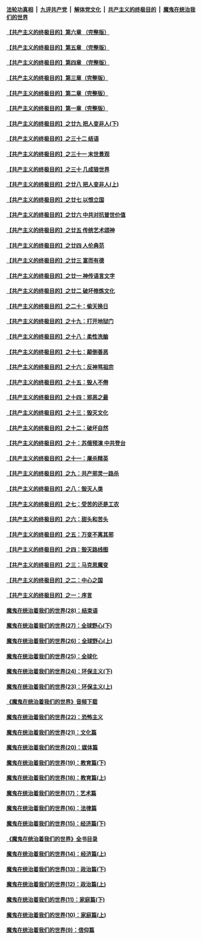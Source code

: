 ####  [法轮功真相](../../../../basic/blob/master/README.md?t=02121526) &nbsp;|&nbsp; [九评共产党](../../../../9ping.md/blob/master/README.md?t=02121526) &nbsp;|&nbsp; [解体党文化](../../../../jtdwh.md/blob/master/README.md?t=02121526)  &nbsp;|&nbsp; [共产主义的终极目的](../../../../gczydzjmd.md/blob/master/README.md?t=02121526) &nbsp;|&nbsp; [魔鬼在统治我们的世界](../../../../mgztzwmdsj.md/blob/master/README.md?t=02121526) 

#### [【共产主义的终极目的】第六章 （完整版）](../pages/nsc422/n11428913.md?t=02121526) 

#### [【共产主义的终极目的】第五章 （完整版）](../pages/nsc422/n11428912.md?t=02121526) 

#### [【共产主义的终极目的】第四章 （完整版）](../pages/nsc422/n11428907.md?t=02121526) 

#### [【共产主义的终极目的】第三章（完整版）](../pages/nsc422/n11428848.md?t=02121526) 

#### [【共产主义的终极目的】第二章（完整版）](../pages/nsc422/n11428831.md?t=02121526) 

#### [【共产主义的终极目的】第一章（完整版）](../pages/nsc422/n11417651.md?t=02121526) 

#### [【共产主义的终极目的】之廿九 把人变非人(下)](../pages/nsc422/n11344140.md?t=02121526) 

#### [【共产主义的终极目的】之三十二 结语](../pages/nsc422/n11360535.md?t=02121526) 

#### [【共产主义的终极目的】之三十一 末世景观](../pages/nsc422/n11351129.md?t=02121526) 

#### [【共产主义的终极目的】之三十 几成狼世界](../pages/nsc422/n11348280.md?t=02121526) 

#### [【共产主义的终极目的】之廿八 把人变非人(上)](../pages/nsc422/n11340492.md?t=02121526) 

#### [【共产主义的终极目的】之廿七 以恨立国](../pages/nsc422/n11336944.md?t=02121526) 

#### [【共产主义的终极目的】之廿六 中共对抗普世价值](../pages/nsc422/n11324785.md?t=02121526) 

#### [【共产主义的终极目的】之廿五 传统艺术颂神](../pages/nsc422/n11296396.md?t=02121526) 

#### [【共产主义的终极目的】之廿四 人伦典范](../pages/nsc422/n11296397.md?t=02121526) 

#### [【共产主义的终极目的】之廿三 富而有德](../pages/nsc422/n11283598.md?t=02121526) 

#### [【共产主义的终极目的】之廿一 神传语言文字](../pages/nsc422/n11263265.md?t=02121526) 

#### [【共产主义的终极目的】之廿二 破坏修炼文化](../pages/nsc422/n11245728.md?t=02121526) 

#### [【共产主义的终极目的】之二十：偷天换日](../pages/nsc422/n11238846.md?t=02121526) 

#### [【共产主义的终极目的】之十九：打开地狱门](../pages/nsc422/n11206376.md?t=02121526) 

#### [【共产主义的终极目的】之十八：柔性洗脑](../pages/nsc422/n11199994.md?t=02121526) 

#### [【共产主义的终极目的】之十七：颠倒善恶](../pages/nsc422/n11179782.md?t=02121526) 

#### [【共产主义的终极目的】之十六：反神骂祖宗](../pages/nsc422/n11166798.md?t=02121526) 

#### [【共产主义的终极目的】之十五：毁人不倦](../pages/nsc422/n11166792.md?t=02121526) 

#### [【共产主义的终极目的】之十四：邪恶之最](../pages/nsc422/n11150249.md?t=02121526) 

#### [【共产主义的终极目的】之十三：毁灭文化](../pages/nsc422/n11135227.md?t=02121526) 

#### [【共产主义的终极目的】之十二：破坏自然](../pages/nsc422/n11135214.md?t=02121526) 

#### [【共产主义的终极目的】之十：苏俄预演 中共登台](../pages/nsc422/n11118424.md?t=02121526) 

#### [【共产主义的终极目的】之十一：屠杀精英](../pages/nsc422/n11118442.md?t=02121526) 

#### [【共产主义的终极目的】之九：共产邪灵一路杀](../pages/nsc422/n11114139.md?t=02121526) 

#### [【共产主义的终极目的】之八：毁灭人类](../pages/nsc422/n11108503.md?t=02121526) 

#### [【共产主义的终极目的】之七：受苦的还是工农](../pages/nsc422/n11101809.md?t=02121526) 

#### [【共产主义的终极目的】之六：甜头和苦头](../pages/nsc422/n11096971.md?t=02121526) 

#### [【共产主义的终极目的】之五：万变不离其邪](../pages/nsc422/n11091285.md?t=02121526) 

#### [【共产主义的终极目的】之四：毁灭路线图](../pages/nsc422/n11086284.md?t=02121526) 

#### [【共产主义的终极目的】之三：马克思魔变](../pages/nsc422/n11061941.md?t=02121526) 

#### [【共产主义的终极目的】之二：中心之国](../pages/nsc422/n11047728.md?t=02121526) 

#### [【共产主义的终极目的】之一：序言](../pages/nsc422/n11086077.md?t=02121526) 

#### [魔鬼在统治着我们的世界(28)：结束语](../pages/nsc422/n10936246.md?t=02121526) 

#### [魔鬼在统治着我们的世界(27)：全球野心(下)](../pages/nsc422/n10928319.md?t=02121526) 

#### [魔鬼在统治着我们的世界(26)：全球野心(上)](../pages/nsc422/n10900318.md?t=02121526) 

#### [魔鬼在统治着我们的世界(25)：全球化](../pages/nsc422/n10788205.md?t=02121526) 

#### [魔鬼在统治着我们的世界(24)：环保主义(下)](../pages/nsc422/n10695307.md?t=02121526) 

#### [魔鬼在统治着我们的世界(23)：环保主义(上)](../pages/nsc422/n10688613.md?t=02121526) 

#### [《魔鬼在统治着我们的世界》音频下载](../pages/nsc422/n10635553.md?t=02121526) 

#### [魔鬼在统治着我们的世界(22)：恐怖主义](../pages/nsc422/n10614727.md?t=02121526) 

#### [魔鬼在统治着我们的世界(21)：文化篇](../pages/nsc422/n10597706.md?t=02121526) 

#### [魔鬼在统治着我们的世界(20)：媒体篇](../pages/nsc422/n10586579.md?t=02121526) 

#### [魔鬼在统治着我们的世界(19)：教育篇(下)](../pages/nsc422/n10564808.md?t=02121526) 

#### [魔鬼在统治着我们的世界(18)：教育篇(上)](../pages/nsc422/n10526970.md?t=02121526) 

#### [魔鬼在统治着我们的世界(17)：艺术篇](../pages/nsc422/n10499093.md?t=02121526) 

#### [魔鬼在统治着我们的世界(16)：法律篇](../pages/nsc422/n10485969.md?t=02121526) 

#### [魔鬼在统治着我们的世界(15)：经济篇(下)](../pages/nsc422/n10469975.md?t=02121526) 

#### [《魔鬼在统治着我们的世界》全书目录](../pages/nsc422/n10464261.md?t=02121526) 

#### [魔鬼在统治着我们的世界(14)：经济篇(上)](../pages/nsc422/n10457370.md?t=02121526) 

#### [魔鬼在统治着我们的世界(13)：政治篇(下)](../pages/nsc422/n10448270.md?t=02121526) 

#### [魔鬼在统治着我们的世界(12)：政治篇(上)](../pages/nsc422/n10444576.md?t=02121526) 

#### [魔鬼在统治着我们的世界(11)：家庭篇(下)](../pages/nsc422/n10440961.md?t=02121526) 

#### [魔鬼在统治着我们的世界(10)：家庭篇(上)](../pages/nsc422/n10435448.md?t=02121526) 

#### [魔鬼在统治着我们的世界(9)：信仰篇](../pages/nsc422/n10432159.md?t=02121526) 

